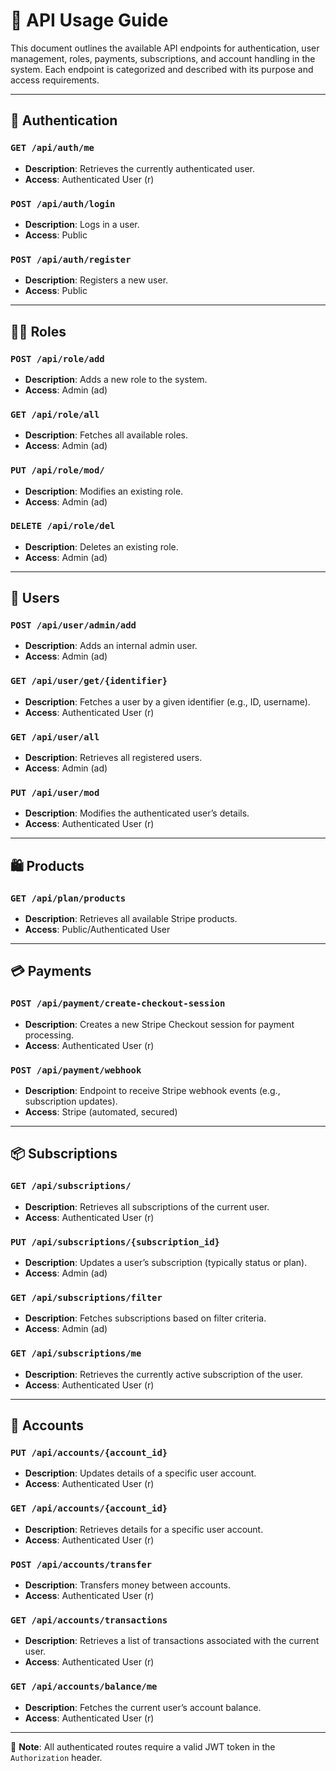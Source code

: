 # 📘 API Usage Guide

This document outlines the available API endpoints for authentication, user management, roles, payments, subscriptions, and account handling in the system. Each endpoint is categorized and described with its purpose and access requirements.

---

## 🔐 Authentication

### `GET /api/auth/me`

- **Description**: Retrieves the currently authenticated user.
- **Access**: Authenticated User (r)

### `POST /api/auth/login`

- **Description**: Logs in a user.
- **Access**: Public

### `POST /api/auth/register`

- **Description**: Registers a new user.
- **Access**: Public

---

## 🧑‍💼 Roles

### `POST /api/role/add`

- **Description**: Adds a new role to the system.
- **Access**: Admin (ad)

### `GET /api/role/all`

- **Description**: Fetches all available roles.
- **Access**: Admin (ad)

### `PUT /api/role/mod/`

- **Description**: Modifies an existing role.
- **Access**: Admin (ad)

### `DELETE /api/role/del`

- **Description**: Deletes an existing role.
- **Access**: Admin (ad)

---

## 👤 Users

### `POST /api/user/admin/add`

- **Description**: Adds an internal admin user.
- **Access**: Admin (ad)

### `GET /api/user/get/{identifier}`

- **Description**: Fetches a user by a given identifier (e.g., ID, username).
- **Access**: Authenticated User (r)

### `GET /api/user/all`

- **Description**: Retrieves all registered users.
- **Access**: Admin (ad)

### `PUT /api/user/mod`

- **Description**: Modifies the authenticated user’s details.
- **Access**: Authenticated User (r)

---

## 🛍️ Products

### `GET /api/plan/products`

- **Description**: Retrieves all available Stripe products.
- **Access**: Public/Authenticated User

---

## 💳 Payments

### `POST /api/payment/create-checkout-session`

- **Description**: Creates a new Stripe Checkout session for payment processing.
- **Access**: Authenticated User (r)

### `POST /api/payment/webhook`

- **Description**: Endpoint to receive Stripe webhook events (e.g., subscription updates).
- **Access**: Stripe (automated, secured)

---

## 📦 Subscriptions

### `GET /api/subscriptions/`

- **Description**: Retrieves all subscriptions of the current user.
- **Access**: Authenticated User (r)

### `PUT /api/subscriptions/{subscription_id}`

- **Description**: Updates a user’s subscription (typically status or plan).
- **Access**: Admin (ad)

### `GET /api/subscriptions/filter`

- **Description**: Fetches subscriptions based on filter criteria.
- **Access**: Admin (ad)

### `GET /api/subscriptions/me`

- **Description**: Retrieves the currently active subscription of the user.
- **Access**: Authenticated User (r)

---

## 🧾 Accounts

### `PUT /api/accounts/{account_id}`

- **Description**: Updates details of a specific user account.
- **Access**: Authenticated User (r)

### `GET /api/accounts/{account_id}`

- **Description**: Retrieves details for a specific user account.
- **Access**: Authenticated User (r)

### `POST /api/accounts/transfer`

- **Description**: Transfers money between accounts.
- **Access**: Authenticated User (r)

### `GET /api/accounts/transactions`

- **Description**: Retrieves a list of transactions associated with the current user.
- **Access**: Authenticated User (r)

### `GET /api/accounts/balance/me`

- **Description**: Fetches the current user’s account balance.
- **Access**: Authenticated User (r)

---

📌 **Note**: All authenticated routes require a valid JWT token in the `Authorization` header.
